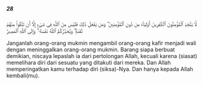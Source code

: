 ##### 28

<span class="ayah">لَّا يَتَّخِذِ ٱلْمُؤْمِنُونَ ٱلْكَٰفِرِينَ أَوْلِيَآءَ مِن دُونِ ٱلْمُؤْمِنِينَ ۖ وَمَن يَفْعَلْ ذَٰلِكَ فَلَيْسَ مِنَ ٱللَّهِ فِى شَىْءٍ إِلَّآ أَن تَتَّقُوا۟ مِنْهُمْ تُقَىٰةًۭ ۗ وَيُحَذِّرُكُمُ ٱللَّهُ نَفْسَهُۥ ۗ وَإِلَى ٱللَّهِ ٱلْمَصِيرُ</span>

<span class="ayah_translation">Janganlah orang-orang mukmin mengambil orang-orang kafir menjadi wali dengan meninggalkan orang-orang mukmin. Barang siapa berbuat demikian, niscaya lepaslah ia dari pertolongan Allah, kecuali karena (siasat) memelihara diri dari sesuatu yang ditakuti dari mereka. Dan Allah memperingatkan kamu terhadap diri (siksa)-Nya. Dan hanya kepada Allah kembali(mu).</span>

